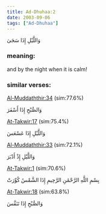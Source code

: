 ```yaml
---
title: Ad-Dhuhaa:2
date: 2003-09-06
tags: ["Ad-Dhuhaa"]
---
```

وَاللَّيْلِ إِذَا سَجَىٰ
### meaning: 
and by the night when it is calm!
### similar verses: 

[Al-Muddaththir:34](/74/34) (sim:77.6%)

وَالصُّبْحِ إِذَا أَسْفَرَ

[At-Takwir:17](/81/17) (sim:75.4%)

وَاللَّيْلِ إِذَا عَسْعَسَ

[Al-Muddaththir:33](/74/33) (sim:72.1%)

وَاللَّيْلِ إِذْ أَدْبَرَ

[At-Takwir:1](/81/1) (sim:70.6%)

بِسْمِ اللَّهِ الرَّحْمَٰنِ الرَّحِيمِ إِذَا الشَّمْسُ كُوِّرَتْ

[At-Takwir:18](/81/18) (sim:63.8%)

وَالصُّبْحِ إِذَا تَنَفَّسَ
